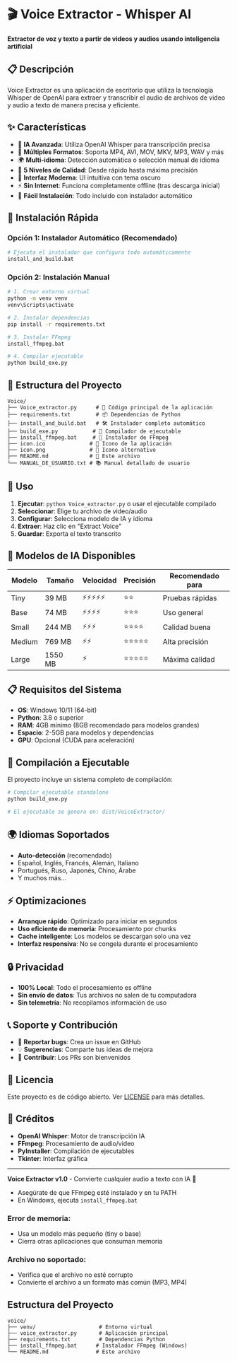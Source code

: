 # 🎬 Voice Extractor - Whisper AI

**Extractor de voz y texto a partir de videos y audios usando inteligencia artificial**

## 📋 Descripción

Voice Extractor es una aplicación de escritorio que utiliza la tecnología Whisper de OpenAI para extraer y transcribir el audio de archivos de video y audio a texto de manera precisa y eficiente.

## ✨ Características

- 🤖 **IA Avanzada**: Utiliza OpenAI Whisper para transcripción precisa
- 🎥 **Múltiples Formatos**: Soporta MP4, AVI, MOV, MKV, MP3, WAV y más
- 🌍 **Multi-idioma**: Detección automática o selección manual de idioma
- 🎯 **5 Niveles de Calidad**: Desde rápido hasta máxima precisión
- 📱 **Interfaz Moderna**: UI intuitiva con tema oscuro
- ⚡ **Sin Internet**: Funciona completamente offline (tras descarga inicial)
- 📁 **Fácil Instalación**: Todo incluido con instalador automático

## 🚀 Instalación Rápida

### Opción 1: Instalador Automático (Recomendado)

```bash
# Ejecuta el instalador que configura todo automáticamente
install_and_build.bat
```

### Opción 2: Instalación Manual

```bash
# 1. Crear entorno virtual
python -m venv venv
venv\Scripts\activate

# 2. Instalar dependencias
pip install -r requirements.txt

# 3. Instalar FFmpeg
install_ffmpeg.bat

# 4. Compilar ejecutable
python build_exe.py
```

## 📁 Estructura del Proyecto

```
Voice/
├── Voice_extractor.py      # 🐍 Código principal de la aplicación
├── requirements.txt        # 📦 Dependencias de Python
├── install_and_build.bat   # 🛠️ Instalador completo automático
├── build_exe.py           # 🔨 Compilador de ejecutable
├── install_ffmpeg.bat     # 🎥 Instalador de FFmpeg
├── icon.ico              # 🎨 Icono de la aplicación
├── icon.png              # 🎨 Icono alternativo
├── README.md             # 📖 Este archivo
└── MANUAL_DE_USUARIO.txt # 📚 Manual detallado de usuario
```

## 🎯 Uso

1. **Ejecutar**: `python Voice_extractor.py` o usar el ejecutable compilado
2. **Seleccionar**: Elige tu archivo de video/audio
3. **Configurar**: Selecciona modelo de IA y idioma
4. **Extraer**: Haz clic en "Extract Voice"
5. **Guardar**: Exporta el texto transcrito

## 🤖 Modelos de IA Disponibles

| Modelo | Tamaño  | Velocidad  | Precisión  | Recomendado para |
| ------ | ------- | ---------- | ---------- | ---------------- |
| Tiny   | 39 MB   | ⚡⚡⚡⚡⚡ | ⭐⭐       | Pruebas rápidas  |
| Base   | 74 MB   | ⚡⚡⚡⚡   | ⭐⭐⭐     | Uso general      |
| Small  | 244 MB  | ⚡⚡⚡     | ⭐⭐⭐⭐   | Calidad buena    |
| Medium | 769 MB  | ⚡⚡       | ⭐⭐⭐⭐⭐ | Alta precisión   |
| Large  | 1550 MB | ⚡         | ⭐⭐⭐⭐⭐ | Máxima calidad   |

## 📋 Requisitos del Sistema

- **OS**: Windows 10/11 (64-bit)
- **Python**: 3.8 o superior
- **RAM**: 4GB mínimo (8GB recomendado para modelos grandes)
- **Espacio**: 2-5GB para modelos y dependencias
- **GPU**: Opcional (CUDA para aceleración)

## 🔧 Compilación a Ejecutable

El proyecto incluye un sistema completo de compilación:

```bash
# Compilar ejecutable standalone
python build_exe.py

# El ejecutable se genera en: dist/VoiceExtractor/
```

## 🌍 Idiomas Soportados

- **Auto-detección** (recomendado)
- Español, Inglés, Francés, Alemán, Italiano
- Portugués, Ruso, Japonés, Chino, Árabe
- Y muchos más...

## ⚡ Optimizaciones

- **Arranque rápido**: Optimizado para iniciar en segundos
- **Uso eficiente de memoria**: Procesamiento por chunks
- **Cache inteligente**: Los modelos se descargan solo una vez
- **Interfaz responsiva**: No se congela durante el procesamiento

## 🔒 Privacidad

- **100% Local**: Todo el procesamiento es offline
- **Sin envío de datos**: Tus archivos no salen de tu computadora
- **Sin telemetría**: No recopilamos información de uso

## 📞 Soporte y Contribución

- 🐛 **Reportar bugs**: Crea un issue en GitHub
- 💡 **Sugerencias**: Comparte tus ideas de mejora
- 🔧 **Contribuir**: Los PRs son bienvenidos

## 📄 Licencia

Este proyecto es de código abierto. Ver [LICENSE](LICENSE) para más detalles.

## 🙏 Créditos

- **OpenAI Whisper**: Motor de transcripción IA
- **FFmpeg**: Procesamiento de audio/video
- **PyInstaller**: Compilación de ejecutables
- **Tkinter**: Interfaz gráfica

---

**Voice Extractor v1.0** - Convierte cualquier audio a texto con IA 🚀

- Asegúrate de que FFmpeg esté instalado y en tu PATH
- En Windows, ejecuta `install_ffmpeg.bat`

### Error de memoria:

- Usa un modelo más pequeño (tiny o base)
- Cierra otras aplicaciones que consuman memoria

### Archivo no soportado:

- Verifica que el archivo no esté corrupto
- Convierte el archivo a un formato más común (MP3, MP4)

## Estructura del Proyecto

```
voice/
├── venv/                    # Entorno virtual
├── voice_extractor.py       # Aplicación principal
├── requirements.txt         # Dependencias Python
├── install_ffmpeg.bat      # Instalador FFmpeg (Windows)
└── README.md               # Este archivo
```
